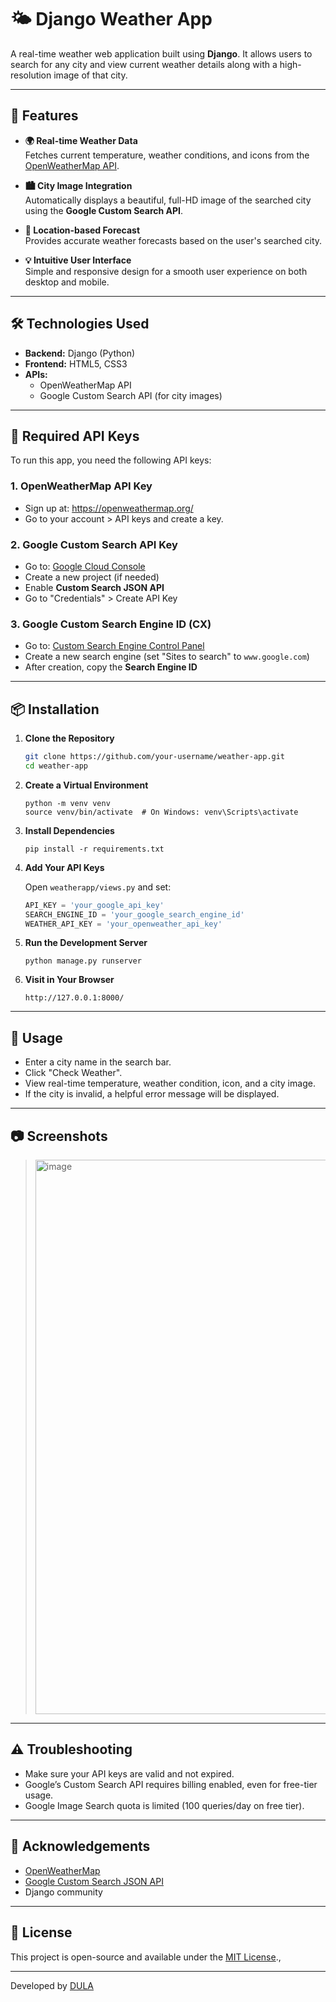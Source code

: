 
# 🌤️ Django Weather App

A real-time weather web application built using **Django**. It allows users to search for any city and view current weather details along with a high-resolution image of that city.

---

## 🚀 Features

- **🌍 Real-time Weather Data**  
  Fetches current temperature, weather conditions, and icons from the [OpenWeatherMap API](https://openweathermap.org/).

- **🏙️ City Image Integration**  
  Automatically displays a beautiful, full-HD image of the searched city using the **Google Custom Search API**.

- **🧭 Location-based Forecast**  
  Provides accurate weather forecasts based on the user's searched city.

- **💡 Intuitive User Interface**  
  Simple and responsive design for a smooth user experience on both desktop and mobile.

---

## 🛠️ Technologies Used

- **Backend:** Django (Python)
- **Frontend:** HTML5, CSS3 
- **APIs:**
  - OpenWeatherMap API
  - Google Custom Search API (for city images)

---

## 🔐 Required API Keys

To run this app, you need the following API keys:

### 1. **OpenWeatherMap API Key**
- Sign up at: https://openweathermap.org/
- Go to your account > API keys and create a key.

### 2. **Google Custom Search API Key**
- Go to: [Google Cloud Console](https://console.cloud.google.com/)
- Create a new project (if needed)
- Enable **Custom Search JSON API**
- Go to "Credentials" > Create API Key

### 3. **Google Custom Search Engine ID (CX)**
- Go to: [Custom Search Engine Control Panel](https://programmablesearchengine.google.com/controlpanel/create)
- Create a new search engine (set "Sites to search" to `www.google.com`)
- After creation, copy the **Search Engine ID**

---

## 📦 Installation

1. **Clone the Repository**
   ```bash
   git clone https://github.com/your-username/weather-app.git
   cd weather-app


2. **Create a Virtual Environment**

   ```
   python -m venv venv
   source venv/bin/activate  # On Windows: venv\Scripts\activate
   ```

3. **Install Dependencies**

   ```
   pip install -r requirements.txt
   ```

4. **Add Your API Keys**

   Open `weatherapp/views.py` and set:

   ```python
   API_KEY = 'your_google_api_key'
   SEARCH_ENGINE_ID = 'your_google_search_engine_id'
   WEATHER_API_KEY = 'your_openweather_api_key'
   ```



5. **Run the Development Server**

   ```
   python manage.py runserver
   ```

6. **Visit in Your Browser**

   ```
   http://127.0.0.1:8000/
   ```

---

## 🧪 Usage

* Enter a city name in the search bar.
* Click "Check Weather".
* View real-time temperature, weather condition, icon, and a city image.
* If the city is invalid, a helpful error message will be displayed.

---

## 📷 Screenshots

> <img width="1888" height="887" alt="image" src="https://github.com/user-attachments/assets/58f1d755-43f3-4b94-b282-702289d4eb99" />


---

## ⚠️ Troubleshooting

* Make sure your API keys are valid and not expired.
* Google’s Custom Search API requires billing enabled, even for free-tier usage.
* Google Image Search quota is limited (100 queries/day on free tier).

---

## 🙏 Acknowledgements

* [OpenWeatherMap](https://openweathermap.org/)
* [Google Custom Search JSON API](https://developers.google.com/custom-search/v1/overview)
* Django community

---

## 📃 License

This project is open-source and available under the [MIT License](LICENSE).,

---
Developed by [DULA](https://github.com/dulagudeta)
